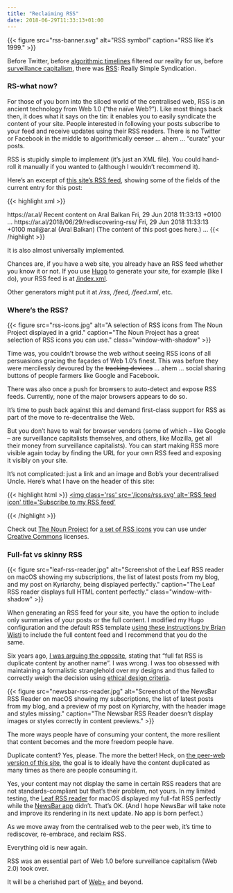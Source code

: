 ```yaml
---
title: "Reclaiming RSS"
date: 2018-06-29T11:33:13+01:00
---
```


{{< figure src="rss-banner.svg" alt="RSS symbol" caption="RSS like it’s 1999." >}}

Before Twitter, before [algorithmic timelines](https://motherboard.vice.com/en_us/article/bmvbaw/why-2016-was-the-year-of-the-algorithmic-timeline) filtered our reality for us, before [surveillance capitalism](https://2018.ar.al/notes/the-nature-of-the-self-in-the-digital-age/), there was [RSS](https://en.wikipedia.org/wiki/RSS): Really Simple Syndication.

### RS-what now?

For those of you born into the siloed world of the centralised web, RSS is an ancient technology from Web 1.0 (“the naïve Web?”). Like most things back then, it does what it says on the tin: it enables you to easily syndicate the content of your site. People interested in following your posts subscribe to your feed and receive updates using their RSS readers. There is no Twitter or Facebook in the middle to algorithmically <strike>censor</strike> … ahem … “curate” your posts.

RSS is stupidly simple to implement (it’s just an XML file). You could hand-roll it manually if you wanted to (although I wouldn’t recommend it).

Here’s an excerpt of [this site’s RSS feed](/index.xml), showing some of the fields of the current entry for this post:

{{< highlight xml >}}
<?xml version="1.0" encoding="utf-8" standalone="yes" ?>
<rss version="2.0" xmlns:atom="http://www.w3.org/2005/Atom">
  <channel>
    <title>Aral Balkan</title>
    <link>https://ar.al/</link>
    <description>Recent content on Aral Balkan</description>
    <lastBuildDate>Fri, 29 Jun 2018 11:33:13 +0100</lastBuildDate>
    …
    <item>
      <title>Rediscovering RSS</title>
      <link>https://ar.al/2018/06/29/rediscovering-rss/</link>
      <pubDate>Fri, 29 Jun 2018 11:33:13 +0100</pubDate>
      <author>mail@ar.al (Aral Balkan)</author>
      <description>(The content of this post goes here.)</description>
    </item>
    …
  </channel>
</rss>
{{< /highlight >}}

It is also almost universally implemented.

Chances are, if you have a web site, you already have an RSS feed whether you know it or not. If you use [Hugo](https://gohugo.io) to generate your site, for example (like I do), your RSS feed is at [/index.xml](/index.xml).

Other generators might put it at _/rss_, _/feed_, _/feed.xml_, etc.

### Where’s the RSS?

{{< figure src="rss-icons.jpg" alt="A selection of RSS icons from The Noun Project displayed in a grid." caption="The Noun Project has a great selection of RSS icons you can use." class="window-with-shadow" >}}

Time was, you couldn’t browse the web without seeing RSS icons of all persuasions gracing the façades of Web 1.0’s finest. This was before they were mercilessly devoured by the <strike>tracking devices</strike> … ahem … social sharing buttons of people farmers like Google and Facebook.

There was also once a push for browsers to auto-detect and expose RSS feeds. Currently, none of the major browsers appears to do so.

It’s time to push back against this and demand first-class support for RSS as part of the move to re-decentralise the Web.

But you don’t have to wait for browser vendors (some of which – like Google – are surveillance capitalists themselves, and others, like Mozilla, get all their money from surveillance capitalists). You can start making RSS more visible again today by finding the URL for your own RSS feed and exposing it visibly on your site.

It’s not complicated: just a link and an image and Bob’s your decentralised Uncle. Here’s what I have on the header of this site:

{{< highlight html >}}
<a href='/index.xml'>
  <img 
    class='rss' 
    src='/icons/rss.svg'
    alt='RSS feed icon'
    title='Subscribe to my RSS feed'
  >
</a>
{{< /highlight >}}

Check out [The Noun Project](https://thenounproject.com) for [a set of RSS icons](https://creativecommons.org) you can use under [Creative Commons](https://creativecommons.org) licenses.

### Full-fat vs skinny RSS

{{< figure src="leaf-rss-reader.jpg" alt="Screenshot of the Leaf RSS reader on macOS showing my subscriptions, the list of latest posts from my blog, and my post on Kyriarchy, being displayed perfectly." caption="The Leaf RSS reader displays full HTML content perfectly." class="window-with-shadow" >}}

When generating an RSS feed for your site, you have the option to include only summaries of your posts or the full content. I modified my Hugo configuration and the default RSS template [using these instructions by Brian Wisti](https://randomgeekery.org/2017/09/15/full-content-hugo-feeds/) to include the full content feed and I recommend that you do the same.

Six years ago, [I was arguing the opposite](http://www.breakingthin.gs/reinvent-the-wheel.html), stating that “full fat RSS is duplicate content by another name”. I was wrong. I was too obsessed with maintaining a formalistic stranglehold over my designs and thus failed to correctly weigh the decision using [ethical design criteria](https://ind.ie/ethical-design).

{{< figure src="newsbar-rss-reader.jpg" alt="Screenshot of the NewsBar RSS Reader on macOS showing my subscriptions, the list of latest posts from my blog, and a preview of my post on Kyriarchy, with the header image and styles missing." caption="The Newsbar RSS Reader doesn’t display images or styles correctly in content previews." >}}

The more ways people have of consuming your content, the more resilient that content becomes and the more freedom people have.

Duplicate content? Yes, please. The more the better! Heck, on [the peer-web version of this site](dat://ar.al), the goal is to ideally have the content duplicated as many times as there are people consuming it.

Yes, your content may not display the same in certain RSS readers that are not standards-compliant but that’s their problem, not yours. In my limited testing, the [Leaf RSS reader](https://itunes.apple.com/gb/app/leaf-rss-news-reader/id576338668?mt=12) for macOS displayed my full-fat RSS perfectly while the [NewsBar app](https://itunes.apple.com/gb/app/newsbar-rss-reader/id440472232?mt=12) didn’t. That’s OK. (And I hope NewsBar will take note and improve its rendering in its next update. No app is born perfect.)

As we move away from the centralised web to the peer web, it’s time to rediscover, re-embrace, and reclaim RSS.

Everything old is new again.

RSS was an essential part of Web 1.0 before surveillance capitalism (Web 2.0) took over.

It will be a cherished part of [Web+](/2018/06/26/web+/) and beyond.
